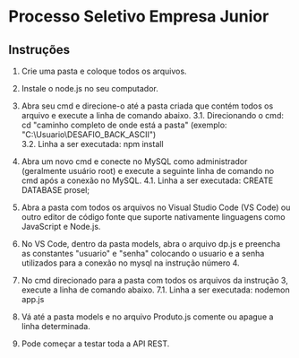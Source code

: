 # Processo Seletivo Empresa Junior

## Instruções

1.  Crie uma pasta e coloque todos os arquivos.

2.  Instale o node.js no seu computador.

3.  Abra seu cmd e direcione-o até a pasta criada que contém todos os arquivo e execute a linha de comando abaixo.
    3.1. Direcionando o cmd: cd "caminho completo de onde está a pasta" (exemplo: "C:\Usuario\DESAFIO_BACK_ASCII")  
    3.2. Linha a ser executada: npm install

4.  Abra um novo cmd e conecte no MySQL como administrador (geralmente usuário root) e execute a seguinte linha de comando no cmd após a conexão no MySQL.
    4.1. Linha a ser executada: CREATE DATABASE prosel;

5.  Abra a pasta com todos os arquivos no Visual Studio Code (VS Code) ou outro editor de código fonte que suporte nativamente linguagens como JavaScript e Node.js.

6.  No VS Code, dentro da pasta models, abra o arquivo dp.js e preencha as constantes "usuario" e "senha" colocando o usuario e a senha utilizados para a conexão no mysql na instrução número 4.

7.  No cmd direcionado para a pasta com todos os arquivos da instrução 3, execute a linha de comando abaixo.
    7.1. Linha a ser executada: nodemon app.js

8.  Vá até a pasta models e no arquivo Produto.js comente ou apague a linha determinada.

9.  Pode começar a testar toda a API REST.
